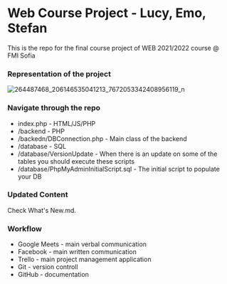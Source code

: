 # Web Course Project - Lucy, Emo, Stefan

This is the repo for the final course project of WEB 2021/2022 course @ FMI Sofia

### Representation of the project
![264487468_206146535041213_7672053342408956119_n](https://user-images.githubusercontent.com/25185815/149627859-eccc4de5-6fef-4ca6-b0c0-fa5a69ba685e.png)

### Navigate through the repo
* index.php - HTML/JS/PHP
* /backend - PHP
* /backedn/DBConnection.php - Main class of the backend
* /database - SQL
* /database/VersionUpdate - When there is an update on some of the tables you should execute these scripts
* /database/PhpMyAdminInitialScript.sql - The initial script to populate your DB

### Updated Content
Check What's New.md.

### Workflow
* Google Meets - main verbal communication
* Facebook - main written communication
* Trello - main project management application
* Git - version controll
* GitHub - documentation
